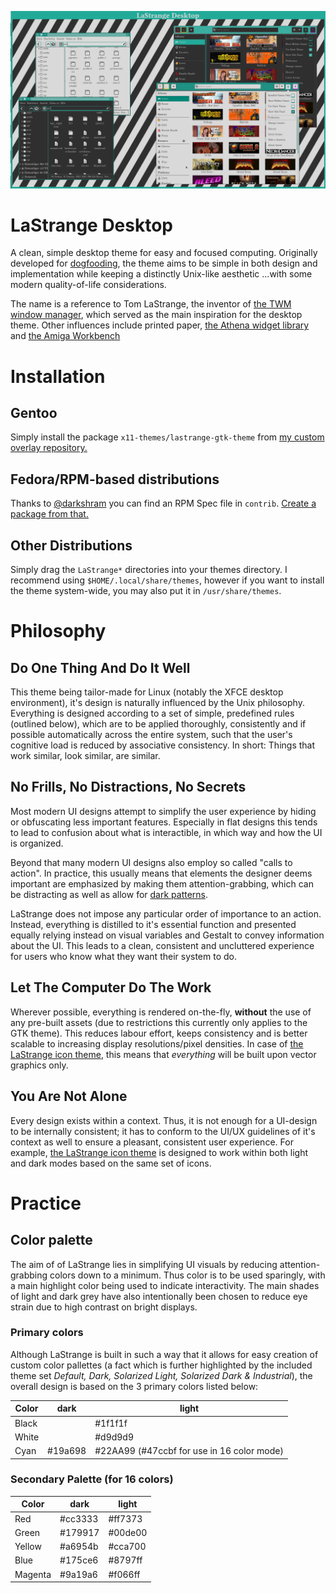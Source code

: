 ![LaStrange theme example]( banner.png )

# LaStrange Desktop

A clean, simple desktop theme for easy and focused computing.
Originally developed for [dogfooding](https://en.wikipedia.org/wiki/Eating_your_own_dog_food), the theme aims to be simple in both design and implementation while keeping a distinctly Unix-like aesthetic ...with some modern quality-of-life considerations.

The name is a reference to Tom LaStrange, the inventor of [the TWM window manager](https://en.wikipedia.org/wiki/Twm), which served as the main inspiration for the desktop theme. Other influences include printed paper, [the Athena widget library](https://en.wikipedia.org/wiki/X_Athena_Widgets) and [the Amiga Workbench](https://en.wikipedia.org/wiki/Workbench_(AmigaOS))

# Installation

## Gentoo

Simply install the package `x11-themes/lastrange-gtk-theme` from [my custom overlay repository.](https://github.com/zibonbadi/gentoo-overlay)

## Fedora/RPM-based distributions

Thanks to [@darkshram](https://github.com/darkshram) you can find an RPM Spec file in `contrib`. [Create a package from that.](https://docs.fedoraproject.org/en-US/Fedora_Draft_Documentation/0.1/html/RPM_Guide/ch08s02.html)

## Other Distributions

Simply drag the `LaStrange*` directories into your themes directory. I recommend using `$HOME/.local/share/themes`, however if you want to install the theme system-wide, you may also put it in `/usr/share/themes`.

# Philosophy

## Do One Thing And Do It Well

This theme being tailor-made for Linux (notably the XFCE desktop environment), it's design is naturally influenced by the Unix philosophy.
Everything is designed according to a set of simple, predefined rules (outlined below), which are to be applied thoroughly, consistently and if possible automatically across the entire system, such that the user's cognitive load is reduced by associative consistency. In short: Things that work similar, look similar, are similar.

## No Frills, No Distractions, No Secrets

Most modern UI designs attempt to simplify the user experience by hiding or obfuscating less important features. Especially in flat designs this tends to lead to confusion about what is interactible, in which way and how the UI is organized.

Beyond that many modern UI designs also employ so called "calls to action". In practice, this usually means that elements the designer deems important are emphasized by making them attention-grabbing, which can be distracting as well as allow for [dark patterns](https://en.wikipedia.org/wiki/Dark_pattern).

LaStrange does not impose any particular order of importance to an action. Instead, everything is distilled to it's essential function and presented equally relying instead on visual variables and Gestalt to convey information about the UI. This leads to a clean, consistent and uncluttered experience for users who know what they want their system to do.

## Let The Computer Do The Work

Wherever possible, everything is rendered on-the-fly, **without** the use of any pre-built assets (due to restrictions this currently only applies to the GTK theme). This reduces labour effort, keeps consistency and is better scalable to increasing display resolutions/pixel densities. In case of [the LaStrange icon theme](https://github.com/zibonbadi/lastrange-icons/), this means that *everything* will be built upon vector graphics only.

## You Are Not Alone

Every design exists within a context. Thus, it is not enough for a UI-design to be internally consistent; it has to conform to the UI/UX guidelines of it's context as well to ensure a pleasant, consistent user experience.
For example, [the LaStrange icon theme](https://github.com/zibonbadi/lastrange-icons/) is designed to work within both light and dark modes based on the same set of icons.

# Practice

## Color palette

The aim of of LaStrange lies in simplifying UI visuals by reducing attention-grabbing colors down to a minimum. Thus color is to be used sparingly, with a main highlight color being used to indicate interactivity.
The main shades of light and dark grey have also intentionally been chosen to reduce eye strain due to high contrast on bright displays.

### Primary colors

Although LaStrange is built in such a way that it allows for easy creation of custom color pallettes (a fact which is further highlighted by the included theme set *Default, Dark, Solarized Light, Solarized Dark & Industrial*), the overall design is based on the 3 primary colors listed below:


| Color | dark | light |
|--|--|--|
| Black | |	#1f1f1f	|
| White | |	#d9d9d9	|
| Cyan	|	#19a698 |	#22AA99 (#47ccbf for use in 16 color mode)	|

### Secondary Palette (for 16 colors)

| Color | dark | light |
|--|--|--|
| Red |	#cc3333 |	#ff7373
| Green |	#179917 |	#00de00
| Yellow |	#a6954b |	#cca700
| Blue |	#175ce6 |	#8797ff
| Magenta |	#9a19a6 |	#f066ff

